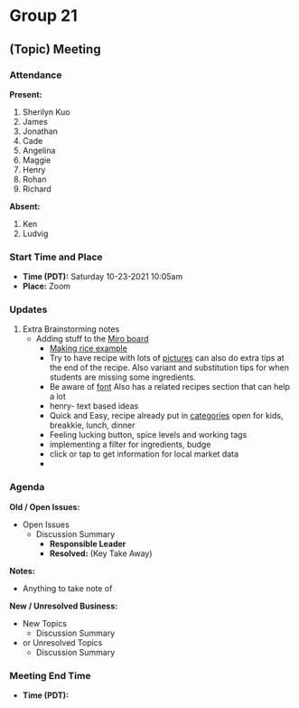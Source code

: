 # Group 21

## (Topic) Meeting

### Attendance
**Present:** 
1. Sherilyn Kuo
2. James
3. Jonathan
4. Cade
5. Angelina
6. Maggie
7. Henry
8. Rohan
9. Richard
   
**Absent:** 
1. Ken
2. Ludvig

### Start Time and Place
- **Time (PDT):** Saturday 10-23-2021 10:05am
- **Place:** Zoom

### Updates <!-- Any updates that any members need to report -->
1. Extra Brainstorming notes
   - Adding stuff to the [Miro board](https://miro.com/app/board/o9J_lotcOXE=/)
     - [Making rice example](https://www.delish.com/cooking/a20089653/how-to-cook-rice/)
     - Try to have recipe with lots of [pictures](https://foodgawker.com/) can also do extra tips at the end of the recipe. Also variant and substitution tips for when students are missing some ingredients. 
     - Be aware of [font](https://www.epicurious.com/) Also has a related recipes section that can help a lot
     - henry- text based ideas
     - Quick and Easy, recipe already put in [categories](https://www.simplyrecipes.com/) open for kids, breakkie, lunch, dinner
     - Feeling lucking button, spice levels and working tags
     - implementing a filter for ingredients, budge
     - click or tap to get information for local market data
     - 


### Agenda
**Old / Open Issues:**  <!-- Any old/Open business from the previous meeting -->
- Open Issues
  - Discussion Summary
    - **Responsible Leader**
    - **Resolved:** (Key Take Away) <!-- Only add when issue was resolved-->

**Notes:**
- Anything to take note of
  

**New / Unresolved Business:** <!-- New or still unresolved business to be discussed next Meeting (Even Open Issues that weren't resolved) -->
- New Topics 
  - Discussion Summary
- or Unresolved Topics
  - Discussion Summary

### Meeting End Time
- **Time (PDT):** 